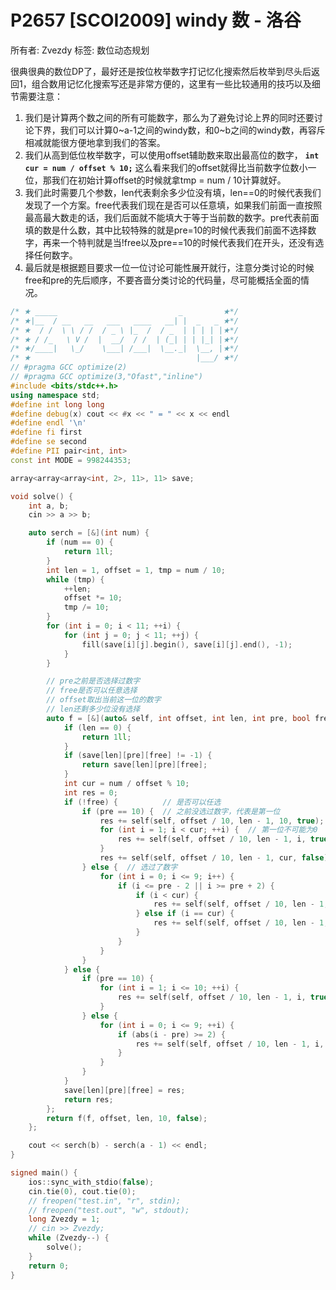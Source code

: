 # P2657 [SCOI2009] windy 数 - 洛谷

所有者: Zvezdy
标签: 数位动态规划

很典很典的数位DP了，最好还是按位枚举数字打记忆化搜索然后枚举到尽头后返回1，组合数用记忆化搜索写还是非常方便的，这里有一些比较通用的技巧以及细节需要注意：

1. 我们是计算两个数之间的所有可能数字，那么为了避免讨论上界的同时还要讨论下界，我们可以计算0~a-1之间的windy数，和0~b之间的windy数，再容斥相减就能很方便地拿到我们的答案。
2. 我们从高到低位枚举数字，可以使用offset辅助数来取出最高位的数字， **`int cur = num / offset % 10;`** 这么看来我们的offset就得比当前数字位数小一位，那我们在初始计算offset的时候就拿tmp = num / 10计算就好。
3. 我们此时需要几个参数，len代表剩余多少位没有填，len==0的时候代表我们发现了一个方案。free代表我们现在是否可以任意填，如果我们前面一直按照最高最大数走的话，我们后面就不能填大于等于当前数的数字。pre代表前面填的数是什么数，其中比较特殊的就是pre=10的时候代表我们前面不选择数字，再来一个特判就是当!free以及pre==10的时候代表我们在开头，还没有选择任何数字。
4. 最后就是根据题目要求一位一位讨论可能性展开就行，注意分类讨论的时候free和pre的先后顺序，不要吝啬分类讨论的代码量，尽可能概括全面的情况。

```cpp
/* ★ _____                           _         ★*/
/* ★|__  / __   __   ___   ____   __| |  _   _ ★*/
/* ★  / /  \ \ / /  / _ \ |_  /  / _  | | | | |★*/
/* ★ / /_   \ V /  |  __/  / /  | (_| | | |_| |★*/
/* ★/____|   \_/    \___| /___|  \__._|  \__, |★*/
/* ★                                     |___/ ★*/
// #pragma GCC optimize(2)
// #pragma GCC optimize(3,"Ofast","inline")
#include <bits/stdc++.h>
using namespace std;
#define int long long
#define debug(x) cout << #x << " = " << x << endl
#define endl '\n'
#define fi first
#define se second
#define PII pair<int, int>
const int MODE = 998244353;

array<array<array<int, 2>, 11>, 11> save;

void solve() {
    int a, b;
    cin >> a >> b;

    auto serch = [&](int num) {
        if (num == 0) {
            return 1ll;
        }
        int len = 1, offset = 1, tmp = num / 10;
        while (tmp) {
            ++len;
            offset *= 10;
            tmp /= 10;
        }
        for (int i = 0; i < 11; ++i) {
            for (int j = 0; j < 11; ++j) {
                fill(save[i][j].begin(), save[i][j].end(), -1);
            }
        }

        // pre之前是否选择过数字
        // free是否可以任意选择
        // offset取出当前这一位的数字
        // len还剩多少位没有选择
        auto f = [&](auto& self, int offset, int len, int pre, bool free) {
            if (len == 0) {
                return 1ll;
            }
            if (save[len][pre][free] != -1) {
                return save[len][pre][free];
            }
            int cur = num / offset % 10;
            int res = 0;
            if (!free) {          // 是否可以任选
                if (pre == 10) {  // 之前没选过数字，代表是第一位
                    res += self(self, offset / 10, len - 1, 10, true);
                    for (int i = 1; i < cur; ++i) {  // 第一位不可能为0
                        res += self(self, offset / 10, len - 1, i, true);
                    }
                    res += self(self, offset / 10, len - 1, cur, false);
                } else {  // 选过了数字
                    for (int i = 0; i <= 9; i++) {
                        if (i <= pre - 2 || i >= pre + 2) {
                            if (i < cur) {
                                res += self(self, offset / 10, len - 1, i, true);
                            } else if (i == cur) {
                                res += self(self, offset / 10, len - 1, cur, false);
                            }
                        }
                    }
                }
            } else {
                if (pre == 10) {
                    for (int i = 1; i <= 10; ++i) {
                        res += self(self, offset / 10, len - 1, i, true);
                    }
                } else {
                    for (int i = 0; i <= 9; ++i) {
                        if (abs(i - pre) >= 2) {
                            res += self(self, offset / 10, len - 1, i, true);
                        }
                    }
                }
            }
            save[len][pre][free] = res;
            return res;
        };
        return f(f, offset, len, 10, false);
    };

    cout << serch(b) - serch(a - 1) << endl;
}

signed main() {
    ios::sync_with_stdio(false);
    cin.tie(0), cout.tie(0);
    // freopen("test.in", "r", stdin);
    // freopen("test.out", "w", stdout);
    long Zvezdy = 1;
    // cin >> Zvezdy;
    while (Zvezdy--) {
        solve();
    }
    return 0;
}

```